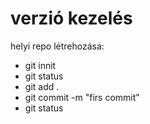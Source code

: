 # verzió kezelés

helyi repo létrehozása:

- git innit
- git status
- git add .
- git commit -m "firs commit"
- git status
